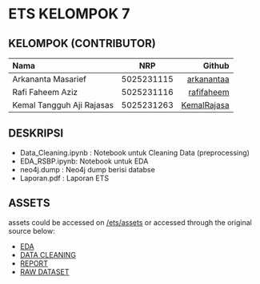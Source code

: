 # ETS KELOMPOK 7

## KELOMPOK (CONTRIBUTOR)
| Nama   | NRP | Github  |
| :----- | :--: | -----: |
| Arkananta Masarief   |  5025231115  | [arkanantaa](https://github.com/arkanantaa) |
| Rafi Faheem Aziz    | 5025231116   | [rafifaheem](https://github.com/rafifaheem) |
| Kemal Tangguh Aji Rajasas   | 5025231263   | [KemalRajasa](https://github.com/KemalRajasa/) |

## DESKRIPSI
- Data_Cleaning.ipynb : Notebook untuk Cleaning Data (preprocessing)
- EDA_RSBP.ipynb: Notebook untuk EDA
- neo4j.dump : Neo4j dump berisi databse
- Laporan.pdf : Laporan ETS

## ASSETS

assets could be accessed on [/ets/assets](https://github.com/KemalRajasa/rsbp/edit/main/ets/assets/) or accessed through the original source below:

- [EDA](https://colab.research.google.com/drive/1HepKDgcgY5FXU2z_nN6HvitXbi321W05#scrollTo=KGCM7n3zljEg)
- [DATA CLEANING](https://colab.research.google.com/drive/10nEE_STtMoz9hd4PY9XP34F73UTA4IOz?usp=sharing#scrollTo=xuz9lZw8Ehet)
- [REPORT](https://docs.google.com/document/d/17URf0DZKvlZRz3sPePzN6wx6s9_kwxE_63-9i1PRwME/edit?tab=t.0)
- [RAW DATASET](https://www.kaggle.com/datasets/taeefnajib/used-car-price-prediction-dataset/data)

